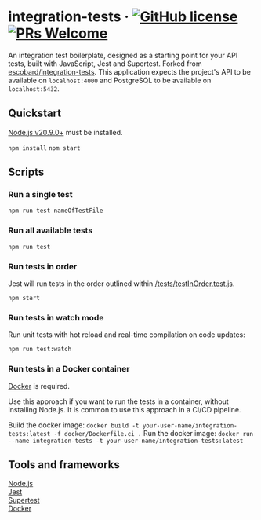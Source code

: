 # integration-tests &middot; [![GitHub license](https://img.shields.io/badge/license-MIT-blue.svg)](https://github.com/facebook/react/blob/master/LICENSE) [![PRs Welcome](https://img.shields.io/badge/PRs-welcome-brightgreen.svg)](https://github.com/escobard/cloud-apps#pull-requests)

An integration test boilerplate, designed as a starting point for your API tests, built with JavaScript, Jest and Supertest. Forked from  [escobard/integration-tests](https://github.com/escobard/integration-tests). This application expects the project's API to be available on `localhost:4000` and PostgreSQL to be available on `localhost:5432`.

## Quickstart
[Node.js v20.9.0+](https://nodejs.org/en/) must be installed.

`npm install`
`npm start`

## Scripts

### Run a single test

`npm run test nameOfTestFile`

### Run all available tests

`npm run test`

### Run tests in order

Jest will run tests in the order outlined within [/tests/testInOrder.test.js](/tests/testInOrder.test.js).

`npm start`

### Run tests in watch mode

Run unit tests with hot reload and real-time compilation on code updates:

`npm run test:watch`

### Run tests in a Docker container

[Docker](https://www.docker.com/) is required. 

Use this approach if you want to run the tests in a container, without installing Node.js. It is common to use this approach in a CI/CD pipeline.

Build the docker image: `docker build -t your-user-name/integration-tests:latest -f docker/Dockerfile.ci .`
Run the docker image: `docker run --name integration-tests -t your-user-name/integration-tests:latest`

## Tools and frameworks

[Node.js](https://nodejs.org/en)  
[Jest](https://jestjs.io/)  
[Supertest](https://www.npmjs.com/package/supertest)    
[Docker](https://www.docker.com/)